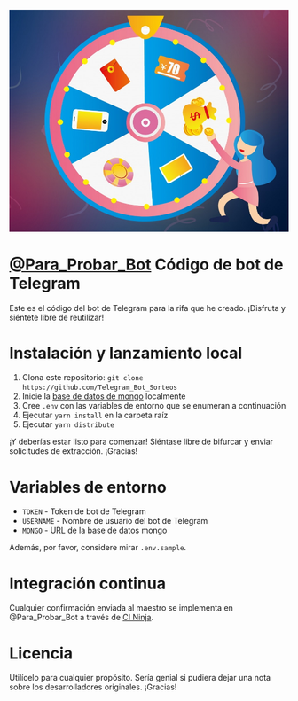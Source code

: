 [![@Para_Probar_Bot](/img/ruleta.jpg?raw=true)](https://t.me/Para_Probar_Bot)

# [@Para_Probar_Bot](https://t.me/Para_Probar_Bot) Código de bot de Telegram
Este es el código del bot de Telegram para la rifa que he creado. ¡Disfruta y siéntete libre de reutilizar!
# Instalación y lanzamiento local
1. Clona este repositorio: `git clone https://github.com/Telegram_Bot_Sorteos`
2. Inicie la [base de datos de mongo](https://www.mongodb.com/) localmente
3. Cree `.env` con las variables de entorno que se enumeran a continuación
4. Ejecutar `yarn install` en la carpeta raíz
5. Ejecutar `yarn distribute`

¡Y deberías estar listo para comenzar! Siéntase libre de bifurcar y enviar solicitudes de extracción. ¡Gracias!

# Variables de entorno
* `TOKEN` - Token de bot de Telegram
* `USERNAME` - Nombre de usuario del bot de Telegram
* `MONGO` - URL de la base de datos mongo

Además, por favor, considere mirar `.env.sample`.

# Integración continua
Cualquier confirmación enviada al maestro se implementa en @Para_Probar_Bot a través de [CI Ninja](https://github.com/backmeupplz/ci-ninja).

# Licencia
Utilícelo para cualquier propósito. Sería genial si pudiera dejar una nota sobre los desarrolladores originales. ¡Gracias!
